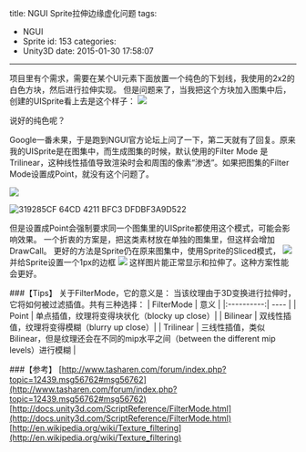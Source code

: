 title: NGUI Sprite拉伸边缘虚化问题
tags:
  - NGUI
  - Sprite
id: 153
categories:
  - Unity3D
date: 2015-01-30 17:58:07
---

项目里有个需求，需要在某个UI元素下面放置一个纯色的下划线，我使用的2x2的白色方块，然后进行拉伸实现。
但是问题来了，当我把这个方块加入图集中后，创建的UISprite看上去是这个样子：
![](http://xclouder-wordpress.stor.sinaapp.com/uploads/2015/01/08331697-70BB-4638-AE4D-AC543A3FF79A.png)

说好的纯色呢？

Google一番未果，于是跑到NGUI官方论坛上问了一下，第二天就有了回复。原来我的UISprite是在图集中，而生成图集的时候，默认使用的Filter Mode 是Trilinear，这种线性插值导致渲染时会和周围的像素“渗透”。如果把图集的Filter Mode设置成Point，就没有这个问题了。

![](http://xclouder-wordpress.stor.sinaapp.com/uploads/2015/01/282BD608-73DD-4788-8B9E-97BAE9DF865B.jpg)


![319285CF 64CD 4211 BFC3 DFDBF3A9D522](http://xclouder-wordpress.stor.sinaapp.com/uploads/2015/01/319285CF-64CD-4211-BFC3-DFDBF3A9D522.png)

但是设置成Point会强制要求同一个图集里的UISprite都使用这个模式，可能会影响效果。
一个折衷的方案是，把这类素材放在单独的图集里，但这样会增加DrawCall。
更好的方法是Sprite仍在原来图集中，使用Sprite的Sliced模式，
![](http://xclouder-wordpress.stor.sinaapp.com/uploads/2015/01/Untitled_-_TestNGUI_-_PC__Mac___Linux_Standalone1.png)
并给Sprite设置一个1px的边框
![](http://xclouder-wordpress.stor.sinaapp.com/uploads/2015/01/Untitled_-_TestNGUI_-_PC__Mac___Linux_Standalone.png)
这样图片能正常显示和拉伸了。这种方案性能会更好。

###【Tips】
关于FilterMode，它的意义是：
当该纹理由于3D变换进行拉伸时，它将如何被过滤插值。共有三种选择：
| FilterMode | 意义 |
|:----------:| ---- |
| Point | 单点插值，纹理将变得块状化（blocky up close）|
| Bilinear | 双线性插值，纹理将变得模糊（blurry up close）|
| Trilinear | 三线性插值，类似Bilinear，但是纹理还会在不同的mip水平之间（between the different mip levels）进行模糊 |

###【参考】
[http://www.tasharen.com/forum/index.php?topic=12439.msg56762#msg56762](http://www.tasharen.com/forum/index.php?topic=12439.msg56762#msg56762)
[http://docs.unity3d.com/ScriptReference/FilterMode.html](http://docs.unity3d.com/ScriptReference/FilterMode.html)
[http://en.wikipedia.org/wiki/Texture_filtering](http://en.wikipedia.org/wiki/Texture_filtering)